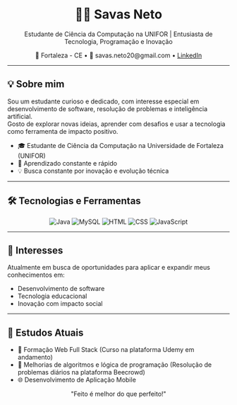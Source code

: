 <h1 align="center">👨‍💻 Savas Neto</h1>

<p align="center">
  Estudante de Ciência da Computação na UNIFOR | Entusiasta de Tecnologia, Programação e Inovação
</p>

<p align="center">
  📍 Fortaleza - CE • 📧 savas.neto20@gmail.com • 
  <a href="https://br.linkedin.com/in/savasneto" target="_blank">LinkedIn</a>
</p>

---

## 💡 Sobre mim

Sou um estudante curioso e dedicado, com interesse especial em desenvolvimento de software, resolução de problemas e inteligência artificial.  
Gosto de explorar novas ideias, aprender com desafios e usar a tecnologia como ferramenta de impacto positivo.
- 🎓 Estudante de Ciência da Computação na Universidade de Fortaleza (UNIFOR)
- 🚀 Aprendizado constante e rápido
- 💡 Busca constante por inovação e evolução técnica

---

## 🛠️ Tecnologias e Ferramentas

<div align="center">
  <img src="https://img.icons8.com/color/48/000000/java-coffee-cup-logo.png" alt="Java" title="Java"/>
  <img src="https://img.icons8.com/ios-filled/48/000000/mysql-logo.png" alt="MySQL" title="MySQL"/>
  <img src="https://img.icons8.com/color/48/html-5--v1.png" alt="HTML" title="HTML"/>
  <img src="https://img.icons8.com/color/48/css3.png" alt="CSS" title="CSS"/>
  <img src="https://img.icons8.com/color/48/javascript--v1.png" alt="JavaScript" title="JavaScript"/>
</div> 

---

## 🚀 Interesses

Atualmente em busca de oportunidades para aplicar e expandir meus conhecimentos em:
- Desenvolvimento de software
- Tecnologia educacional
- Inovação com impacto social

---

## 🚧 Estudos Atuais

- 📱 Formação Web Full Stack (Curso na plataforma Udemy em andamento)
- 🧠 Melhorias de algoritmos e lógica de programação (Resolução de problemas diários na plataforma Beecrowd)
- 🌐 Desenvolvimento de Aplicação Mobile

<p align="center">
  "Feito é melhor do que perfeito!"
</p>
